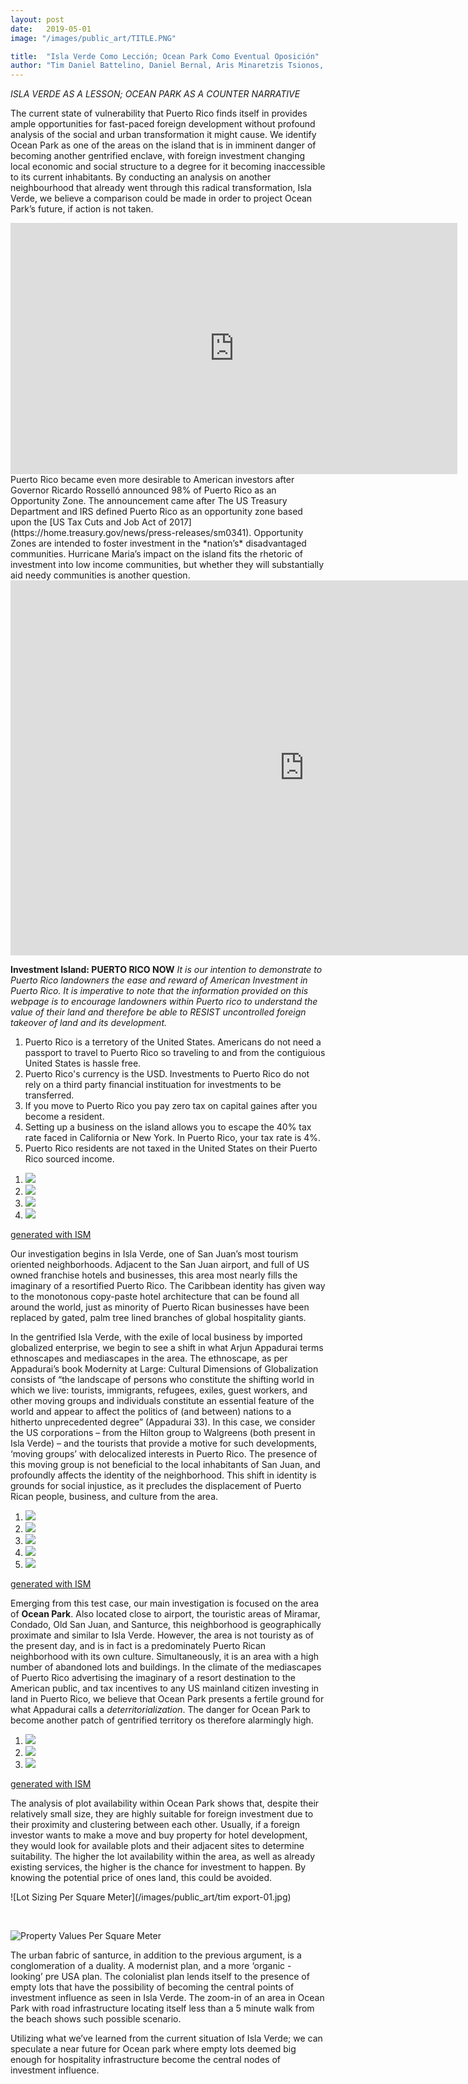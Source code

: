```yaml
---
layout: post
date:   2019-05-01
image: "/images/public_art/TITLE.PNG"

title:  "Isla Verde Como Lección; Ocean Park Como Eventual Oposición"
author: "Tim Daniel Battelino, Daniel Bernal, Aris Minaretzis Tsionos, Jean Pierre Villafane"
---
```


*ISLA VERDE AS A LESSON; OCEAN PARK AS A COUNTER NARRATIVE*

The current state of vulnerability that Puerto Rico finds itself in provides ample opportunities for fast-paced foreign development without profound analysis of the social and urban transformation it might cause. We identify Ocean Park as one of the areas on the island that is in imminent danger of becoming another gentrified enclave, with foreign investment changing local economic and social structure to a degree for it becoming inaccessible to its current inhabitants. By conducting an analysis on another neighbourhood that already went through this radical transformation, Isla Verde, we believe a comparison could be made in order to project Ocean Park’s future, if action is not taken.
<br>
<iframe width="715" height="402" src="https://www.youtube.com/embed/DaBFH623OH8" frameborder="0" allow="accelerometer; autoplay; encrypted-media; gyroscope; picture-in-picture" allowfullscreen></iframe>
<br>
Puerto Rico became even more desirable to American investors after Governor Ricardo Rosselló announced 98% of Puerto Rico as an Opportunity Zone. The announcement came after The US Treasury Department and IRS defined Puerto Rico as an opportunity zone based upon the [US Tax Cuts and Job Act of 2017](https://home.treasury.gov/news/press-releases/sm0341). Opportunity Zones are intended to foster investment in the *nation’s* disadvantaged communities. Hurricane Maria’s impact on the island fits the rhetoric of investment into low income communities, but whether they will substantially aid needy communities is another question.
<br>

<div class="iframe-column">
  <iframe width="940" height="600" frameborder="0" scrolling="no" marginheight="0" marginwidth="0" title="Opportunity Zones" src="https://opportunitydb.maps.arcgis.com/apps/webappviewer/index.html?id=6c94c8e9345d4614b247aac7cf314dc9">
  </iframe>
</div>

**Investment Island: PUERTO RICO NOW**
*It is our intention to demonstrate to Puerto Rico landowners the ease and reward of American Investment in Puerto Rico. It is imperative to note that the information provided on this webpage is to encourage landowners within Puerto rico to understand the value of their land and therefore be able to RESIST uncontrolled foreign takeover of land and its development.*   

1. Puerto Rico is a terretory of the United States. Americans do not need a passport to travel to Puerto Rico so traveling to and from the contiguious United States is hassle free.
2. Puerto Rico's currency is the USD. Investments to Puerto Rico do not rely on a third party financial instituation for investments to be transferred.
3. If you move to Puerto Rico you pay zero tax on capital gaines after you become a resident.
4. Setting up a business on the island allows you to escape the 40% tax rate faced in California or New York. In Puerto Rico, your tax rate is 4%.
5. Puerto Rico residents are not taxed in the United States on their Puerto Rico sourced income.

<link rel="stylesheet" href="/images/public_art/my-slider-FINANCE.css"/>
<script src="/images/public_art/ism-2.2.min-FINANCE.js"></script>

<div class="ism-slider" id="FINANCE">
  <ol>
    <li>
      <img src="/images/public_art/1557096744074_171812.png">
    </li>
    <li>
      <img src="/images/public_art/1557096743999_599994.png">
    </li>
    <li>
      <img src="/images/public_art/1557096744156_517694.png">
    </li>
    <li>
      <img src="/images/public_art/1557096744056_87971.png">
    </li>
  </ol>
</div>
<p class="ism-badge" id="FINANCE-ism-badge"><a class="ism-link" href="http://imageslidermaker.com" rel="nofollow">generated with ISM</a></p>

Our investigation begins in Isla Verde, one of San Juan’s most tourism oriented neighborhoods. Adjacent to the San Juan airport, and full of US owned franchise hotels and businesses, this area most nearly fills the imaginary of a resortified Puerto Rico.  The Caribbean identity has given way to the monotonous copy-paste hotel architecture that can be found all around the world, just as minority of Puerto Rican businesses have been replaced by gated, palm tree lined branches of global hospitality giants.
<br>

In the gentrified Isla Verde, with the exile of local business by imported globalized enterprise, we begin to see a shift in what Arjun Appadurai terms ethnoscapes and mediascapes in the area. The ethnoscape, as per Appadurai’s book Modernity at Large: Cultural Dimensions of Globalization consists of “the landscape of persons who constitute the shifting world in which we live: tourists, immigrants, refugees, exiles, guest workers, and other moving groups and individuals constitute an essential feature of the world and appear to affect the politics of (and between) nations to a hitherto unprecedented degree” (Appadurai 33). In this case, we consider the US corporations – from the Hilton group to Walgreens (both present in Isla Verde) – and the tourists that provide a motive for such developments, ‘moving groups’ with delocalized interests in Puerto Rico. The presence of this moving group is not beneficial to the local inhabitants of San Juan, and profoundly affects the identity of the neighborhood. This shift in identity is grounds for social injustice, as it precludes the displacement of Puerto Rican people, business, and culture from the area.

<link rel="stylesheet" href="/images/public_art/my-slider.css"/>
<script src="/images/public_art/ism-2.2.min.js"></script>

<div class="ism-slider" id="ISLAVERDE">
  <ol>
    <li>
      <img src="/images/public_art/1557247363724_904062.jpg">
    </li>
    <li>
      <img src="/images/public_art/1557247388956_55160.jpg">
    </li>
    <li>
      <img src="/images/public_art/1557247291175_381781.jpg">
    </li>
    <li>
      <img src="/images/public_art/1557247304348_217045.jpg">
    </li>
    <li>
      <img src="/images/public_art/1557247375587_318895.jpg">
    </li>
  </ol>
</div>
<p class="ism-badge" id="ISLAVERDE-ism-badge"><a class="ism-link" href="http://imageslidermaker.com" rel="nofollow">generated with ISM</a></p>

Emerging from this test case, our main investigation is focused on the area of **Ocean Park**. Also located close to airport, the touristic areas of Miramar, Condado, Old San Juan, and Santurce, this neighborhood is geographically proximate and similar to Isla Verde. However, the area is not touristy as of the present day, and is in fact is a predominately Puerto Rican neighborhood with its own culture. Simultaneously, it is an area with a high number of abandoned lots and buildings. In the climate of the mediascapes of Puerto Rico advertising the imaginary of a resort destination to the American public, and tax incentives to any US mainland citizen investing in land in Puerto Rico, we believe that Ocean Park presents a fertile ground for what Appadurai calls a *deterritorialization*. The danger for Ocean Park to become another patch of gentrified territory os therefore alarmingly high.

<link rel="stylesheet" href="/images/public_art/my-slider-OCEANPARK.css"/>
<script src="/images/public_art/ism-2.2-OCEANPARK.min.js"></script>

<div class="ism-slider" id="OCEANPARK">
  <ol>
    <li>
      <img src="/images/public_art/1557248853250_579280.jpg">
    </li>
    <li>
      <img src="/images/public_art/1557248860985_403992.jpg">
    </li>
    <li>
      <img src="/images/public_art/1557248869583_536833.jpg">
    </li>
  </ol>
</div>
<p class="ism-badge" id="OCEANPARK-ism-badge"><a class="ism-link" href="http://imageslidermaker.com" rel="nofollow">generated with ISM</a></p>

The analysis of plot availability within Ocean Park shows that, despite their relatively small size, they are highly suitable for foreign investment due to their proximity and clustering between each other. Usually, if a foreign investor wants to make a move and buy property for hotel development, they would look for available plots and their adjacent sites to determine suitability. The higher the lot availability within the area, as well as already existing services, the higher is the chance for investment to happen. By knowing the potential price of ones land, this could be avoided.

![Lot Sizing Per Square Meter](/images/public_art/tim export-01.jpg)

<BR>


![Property Values Per Square Meter](/images/public_art/dimenzije-01.jpg)


The urban fabric of santurce, in addition to the previous argument, is a conglomeration of a duality. A modernist plan, and a more ‘organic - looking’ pre USA plan. The colonialist plan lends itself to the presence of empty lots that have the possibility of becoming the central points of investment influence as seen in Isla Verde.
The zoom-in of an area in Ocean Park with road infrastructure locating itself less than a 5 minute walk from the beach shows such possible scenario.

Utilizing what we’ve learned from the current situation of Isla Verde; we can speculate a near future for Ocean park where empty lots deemed big enough for hospitality infrastructure become the central nodes of investment influence.
